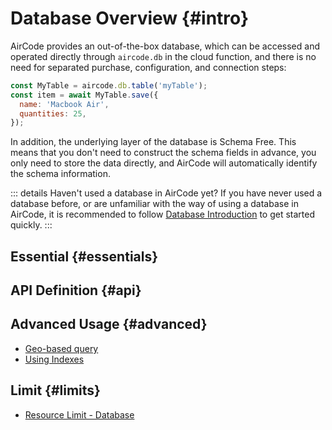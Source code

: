# Database Overview {#intro}

AirCode provides an out-of-the-box database, which can be accessed and operated directly through `aircode.db` in the cloud function, and there is no need for separated purchase, configuration, and connection steps:

```js
const MyTable = aircode.db.table('myTable');
const item = await MyTable.save({
  name: 'Macbook Air',
  quantities: 25,
});
```

In addition, the underlying layer of the database is Schema Free. This means that you don't need to construct the schema fields in advance, you only need to store the data directly, and AirCode will automatically identify the schema information.

::: details Haven't used a database in AirCode yet?
If you have never used a database before, or are unfamiliar with the way of using a database in AirCode, it is recommended to follow [Database Introduction](/getting-started/database.html) to get started quickly.
:::

## Essential {#essentials}

<ListBoxContainer>
<ListBox
  link="/guide/database/insert.html"
  title="Insert Data"
  description="Insert a record directly into the database without constructing schemas, or insert multiple records at a time"
/>
<ListBox
  link="/guide/database/find.html"
  title="Find Data"
  description="Learn how to obtain records according to different query conditions, and perform advanced operations such as paging and sorting on query results"
/>
<ListBox
  link="/guide/database/update.html"
  title="Update Data"
  description="Modify the data and save to update the record, or perform the update operation directly through the SET statement to improve performance"
/>
<ListBox
  link="/guide/database/delete.html"
  title="Delete Data"
  description="Delete one or more records at one time, or directly delete all matching records according to the query conditions"
/>
</ListBoxContainer>

## API Definition {#api}

<ListBoxContainer>
<ListBox
  link="/reference/server/database-api.html"
  title="Database API"
  description="API definitions on aircode.db"
/>
</ListBoxContainer>

## Advanced Usage {#advanced}

- [Geo-based query](/guide/database/geo.html)
- [Using Indexes](/guide/database/indexes.html)

## Limit {#limits}

- [Resource Limit - Database](/about/limits.html#database)
